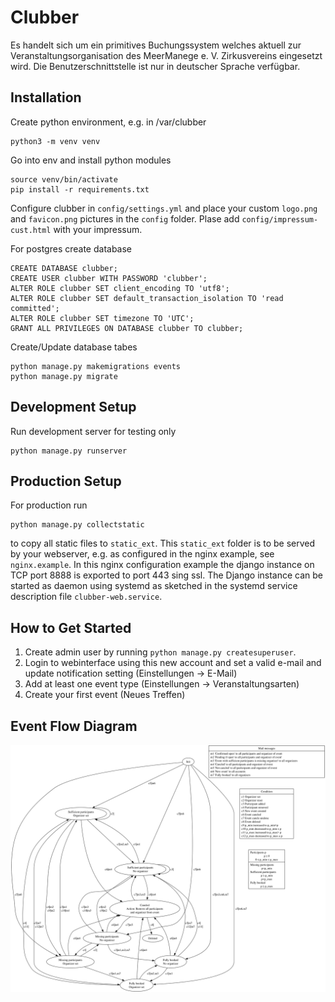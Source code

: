 # Clubber
Es handelt sich um ein primitives Buchungssystem welches aktuell zur Veranstaltungsorganisation des MeerManege e. V. Zirkusvereins eingesetzt wird. Die Benutzerschnittstelle ist nur in deutscher Sprache verfügbar.

## Installation 
Create python environment, e.g. in /var/clubber
```
python3 -m venv venv
```

Go into env and install python modules
```
source venv/bin/activate
pip install -r requirements.txt
```

Configure clubber in `config/settings.yml` and place your custom `logo.png` and `favicon.png` pictures in the `config` folder. Plase add `config/impressum-cust.html` with your impressum.

For postgres create database
```
CREATE DATABASE clubber;
CREATE USER clubber WITH PASSWORD 'clubber';
ALTER ROLE clubber SET client_encoding TO 'utf8';
ALTER ROLE clubber SET default_transaction_isolation TO 'read committed';
ALTER ROLE clubber SET timezone TO 'UTC';
GRANT ALL PRIVILEGES ON DATABASE clubber TO clubber;
```

Create/Update database tabes
```
python manage.py makemigrations events
python manage.py migrate
```

## Development Setup
Run development server for testing only
```
python manage.py runserver
```

## Production Setup
For production run
```
python manage.py collectstatic
```
to copy all static files to `static_ext`. This `static_ext` folder is to be served by your webserver, e.g. as configured in the nginx example, see `nginx.example`.
In this nginx configuration example the django instance on TCP port 8888 is exported to port 443 sing ssl. The Django instance can be started as daemon using systemd as sketched in the systemd service description file `clubber-web.service`.

## How to Get Started
1. Create admin user by running `python manage.py createsuperuser`.
2. Login to webinterface using this new account and set a valid e-mail and update notification setting (Einstellungen -> E-Mail)
3. Add at least one event type (Einstellungen -> Veranstaltungsarten)
4. Create your first event (Neues Treffen)


## Event Flow Diagram
![Event flow diagram](eventFlow.svg)
